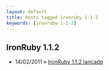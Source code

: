 ```yaml
---
layout: default
title: Posts tagged ironruby-1-1-2
keywords: [ironruby-1-1-2]
---
```

<h2 class="category">IronRuby 1.1.2</h2>
<ul class="posts">
<li>
<p>
<span class="date">14/02/2011</span> &raquo; 
<a href="/blog/ironruby-1-1-2-lancado">IronRuby 1.1.2 lançado</a>
</p>
</li> 
</ul>
